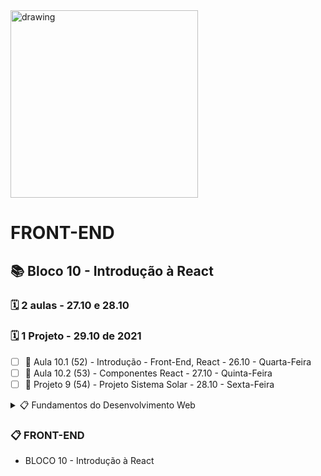 <img src="https://user-images.githubusercontent.com/87394535/129942939-007fc304-2ac0-431d-b018-685951e5750f.png" alt="drawing" width="300"/>

# FRONT-END

## 📚 Bloco 10 - Introdução à React

### 🗓️ 2 aulas - 27.10 e 28.10

### 🗓️ 1 Projeto - 29.10 de 2021

- [ ] 📖 Aula 10.1 (52) - Introdução - Front-End, React - 26.10 - Quarta-Feira
- [ ] 📖 Aula 10.2 (53) - Componentes React - 27.10 - Quinta-Feira
- [ ] 📖 Projeto 9 (54) - Projeto Sistema Solar - 28.10 - Sexta-Feira

<details>
<summary> 📋 Fundamentos do Desenvolvimento Web </summary>

- BLOCO 1 - UNIX & BASH ✅
- BLOCO 2 - Git, GitHub e Internet ✅
- BLOCO 3 - Introdução à HTML e CSS ✅
- BLOCO 4 - Introdução à JavaScript e Lógica de Programação ✅
- BLOCO 5 - JavaScript: DOM, eventos e WebStorage ✅
- BLOCO 6 - HTML e CSS: Forms, Flexbox e Responsivo ✅
- BLOCO 7 - Introdução à JS ES6 e Testes Unitários ✅
- BLOCO 8 - Higher Order Functions do JavaScript ES6 ✅
- BLOCO 9 - JavaScript e Testes Assíncronos ✅

</details>

### 📋 FRONT-END

- BLOCO 10 - Introdução à React
